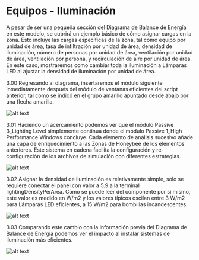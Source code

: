 # Equipos - Iluminación

A pesar de ser una pequeña sección del Diagrama de Balance de Energía en este modelo, se cubrirá un ejemplo básico de cómo asignar cargas en la zona. Esto incluye las cargas específicas de la zona, tal como equipo por unidad de área, tasa de infiltración por unidad de área, densidad de iluminación, número de personas por unidad de área, ventilación por unidad de área, ventilación por persona, y recirculación de aire por unidad de área. En este caso, mostraremos como cambiar toda la iluminación a Lámparas LED al ajustar la densidad de iluminación por unidad de área.

3.00 Regresando al diagrama, insertaremos el módulo siguiente inmediatamente después del módulo de ventanas eficientes del script anterior, tal como se indicó en el grupo amarillo apuntado desde abajo por una flecha amarilla. 

![alt text](https://user-images.githubusercontent.com/44324576/52429288-0c6f6000-2b04-11e9-93bb-e4151cecef01.png)


3.01 Haciendo un acercamiento podemos ver que el módulo Passive 3_Lighting Level simplemente continua donde el módulo Passive 1_High Performance Windows concluye. Cada elemento de análisis sucesivo añade una capa de enriquecimiento a las Zonas de Honeybee de los elementos anteriores. Este sistema en cadena facilita la configuración y re-configuración de los archivos de simulación con diferentes estrategias. 

![alt text](https://user-images.githubusercontent.com/44324576/52429470-6b34d980-2b04-11e9-93b3-f113a7584a31.png)


3.02 Asignar la densidad de iluminación es relativamente simple, solo se requiere conectar el panel con valor a 5.9 a la terminal lightingDensityPerArea. Como se puede leer del componente por sí mismo, este valor es medido en W/m2 y los valores típicos oscilan entre 3 W/m2 para Lámparas LED eficientes, a 15 W/m2 para bombillas incandescentes.

![alt text](https://user-images.githubusercontent.com/44324576/52430239-f367ae80-2b05-11e9-83dc-b768cfd81401.png)

3.03 Comparando este cambio con la información previa del Diagrama de Balance de Energía podemos ver el impacto al instalar sistemas de iluminación más eficientes.

![alt text](https://user-images.githubusercontent.com/44324576/52430996-9a007f00-2b07-11e9-8b7a-aca29ff9e91f.gif)

